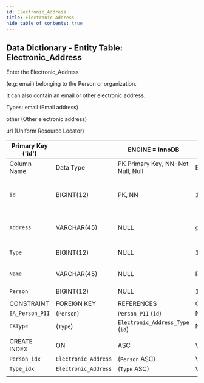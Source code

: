 ```yaml
---
id: Electronic_Address
title: Electronic Address
hide_table_of_contents: true
---
```


## Data Dictionary - Entity Table: Electronic_Address

Enter the Electronic_Address

(e.g: email) belonging to the Person or organization.  

It can also contain an email or other electronic address.

Types: email (Email address)

other (Other electronic address)

url (Uniform Resource Locator)

| Primary Key ('id')||ENGINE = InnoDB|||
|---|---|---|---|---|
|Column Name|Data Type|PK Primary Key, NN-Not Null, Null|Example|Comments|
||
|`id`|BIGINT(12)|PK, NN|1|PrimaryKey-ID, Not Null (auto creates)|
|`Address`|VARCHAR(45)|NULL|client@glue.com|the e-address upto 45 characters|
|`Type`|BIGINT(12)|NULL|1|Type id of the address|
|`Name`|VARCHAR(45)|NULL|Primary|the name of the e-address|
|`Person`|BIGINT(12)|NULL|1|Person ID
||
|CONSTRAINT|FOREIGN KEY|REFERENCES|ON DELETE|ON UPDATE|
|`EA_Person_PII`|(`Person`)|`Person_PII` (`id`)|NO ACTION|NO ACTION|
|`EAType`|(`Type`)| `Electronic_Address_Type` (`id`)| NO ACTION|NO ACTION|
||
|CREATE INDEX|ON|ASC|VISABLE||
|`Person_idx`|`Electronic_Address`|(`Person` ASC)|VISIBLE||
|`Type_idx`|`Electronic_Address`|(`Type` ASC)|VISIBLE||
||
